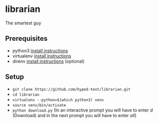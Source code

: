 # librarian

The smartest guy

## Prerequisites

- python3 [install instructions](https://www.python.org/downloads/)
- virtualenv [install instructions](https://virtualenv.pypa.io/en/latest/installation/****)
- direnv [install instructions](https://direnv.net/) (optional)

## Setup

- ```git clone https://github.com/hyped-text/librarian.git```
- ```cd librarian```
- ```virtualenv --python=$(which python3) venv```
- ```source venv/bin/activate```
- ```python download.py``` (In an interactive prompt you will have to enter *d* (Download) and in the next prompt you will have to enter *all*)
